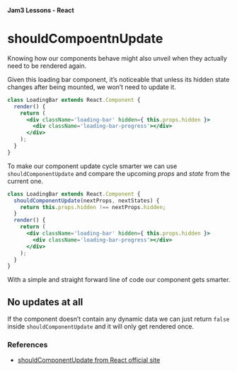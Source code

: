 **Jam3 Lessons - React**

# shouldCompoentnUpdate

Knowing how our components behave might also unveil when they actually need to be rendered again.

Given this loading bar component, it’s noticeable that unless its hidden state changes after being mounted, we won’t need to update it.

```jsx
class LoadingBar extends React.Component {
  render() {
    return (
      <div className='loading-bar' hidden={ this.props.hidden }>
        <div className='loading-bar-progress'></div>
      </div>
    );
  }
}
```

To make our component update cycle smarter we can use `shouldComponentUpdate` and compare the upcoming _props_ and _state_ from the current one.

```jsx
class LoadingBar extends React.Component {
  shouldComponentUpdate(nextProps, nextStates) {
    return this.props.hidden !== nextProps.hidden;
  }
  render() {
    return (
      <div className='loading-bar' hidden={ this.props.hidden }>
        <div className='loading-bar-progress'></div>
      </div>
    );
  }
}
```

With a simple and straight forward line of code our component gets smarter.

## No updates at all

If the component doesn’t contain any dynamic data we can just return `false` inside `shouldComponentUpdate` and it will only get rendered once.

### References

- [shouldComponentUpdate from React official site](https://facebook.github.io/react/docs/optimizing-performance.html#shouldcomponentupdate-in-action)
